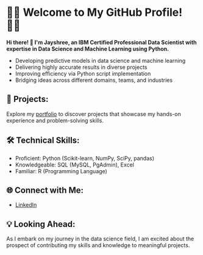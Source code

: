 # 👩‍💻 Welcome to My GitHub Profile! 👩‍💻

**Hi there! 👋 I'm Jayshree, an IBM Certified Professional Data Scientist with expertise in Data Science and Machine Learning using Python.**

- Developing predictive models in data science and machine learning
- Delivering highly accurate results in diverse projects
- Improving efficiency via Python script implementation
- Bridging ideas across different domains, teams, and industries

## 🚀 **Projects:**
Explore my [portfolio](https://github.com/JayshreeMishra/JayshreeMishra-Portfolio)  to discover projects that showcase my hands-on experience and problem-solving skills.

## 🛠️ **Technical Skills:**
- Proficient: Python (Scikit-learn, NumPy, SciPy, pandas)
- Knowledgeable: SQL (MySQL, PgAdmin), Excel
- Familiar: R (Programming Language)

## 🌐 **Connect with Me:**
- [LinkedIn](https://www.linkedin.com/in/jayshree-mishra-/)

## 💡 **Looking Ahead:**
As I embark on my journey in the data science field, I am excited about the prospect of contributing my skills and knowledge to meaningful projects.



